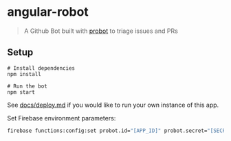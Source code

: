 # angular-robot

> A Github Bot built with [probot](https://github.com/probot/probot) to triage issues and PRs 

## Setup

```
# Install dependencies
npm install

# Run the bot
npm start
```

See [docs/deploy.md](docs/deploy.md) if you would like to run your own instance of this app.

Set Firebase environment parameters:
```sh
firebase functions:config:set probot.id="[APP_ID]" probot.secret="[SECRET]" probot.cert="[CERT]"
```
